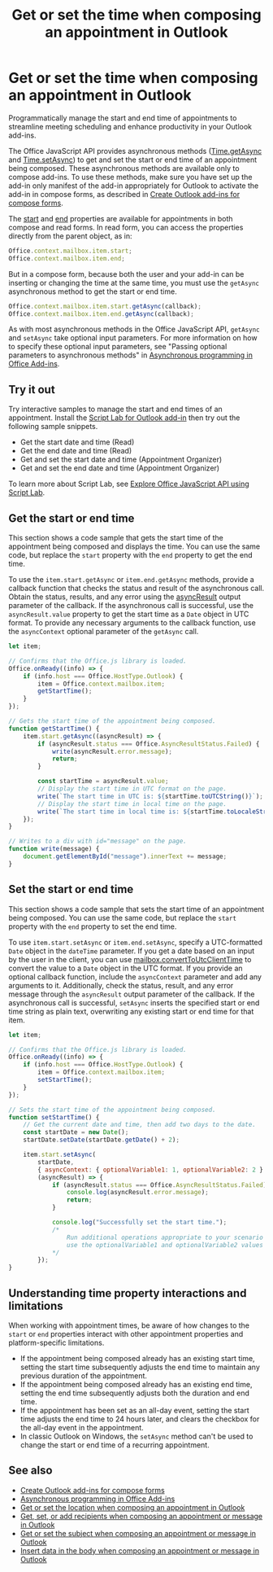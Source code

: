 ﻿---
title: Get or set the time when composing an appointment in Outlook
description: Learn how to get or set the start and end time of an appointment in an Outlook add-in.
ms.date: 10/27/2025
ms.topic: how-to
ms.localizationpriority: medium
---

# Get or set the time when composing an appointment in Outlook

Programmatically manage the start and end time of appointments to streamline meeting scheduling and enhance productivity in your Outlook add-ins.

The Office JavaScript API provides asynchronous methods ([Time.getAsync](/javascript/api/outlook/office.time#outlook-office-time-getasync-member(1)) and [Time.setAsync](/javascript/api/outlook/office.time#outlook-office-time-setasync-member(1))) to get and set the start or end time of an appointment being composed. These asynchronous methods are available only to compose add-ins. To use these methods, make sure you have set up the add-in only manifest of the add-in appropriately for Outlook to activate the add-in in compose forms, as described in [Create Outlook add-ins for compose forms](compose-scenario.md).

The [start](/javascript/api/requirement-sets/outlook/preview-requirement-set/office.context.mailbox.item#properties) and [end](/javascript/api/requirement-sets/outlook/preview-requirement-set/office.context.mailbox.item#properties) properties are available for appointments in both compose and read forms. In read form, you can access the properties directly from the parent object, as in:

```js
Office.context.mailbox.item.start;
Office.context.mailbox.item.end;
```

But in a compose form, because both the user and your add-in can be inserting or changing the time at the same time, you must use the `getAsync` asynchronous method to get the start or end time.

```js
Office.context.mailbox.item.start.getAsync(callback);
Office.context.mailbox.item.end.getAsync(callback);
```

As with most asynchronous methods in the Office JavaScript API, `getAsync` and `setAsync` take optional input parameters. For more information on how to specify these optional input parameters, see "Passing optional parameters to asynchronous methods" in [Asynchronous programming in Office Add-ins](../develop/asynchronous-programming-in-office-add-ins.md).

## Try it out

Try interactive samples to manage the start and end times of an appointment. Install the [Script Lab for Outlook add-in](https://appsource.microsoft.com/product/office/wa200001603) then try out the following sample snippets.

- Get the start date and time (Read)
- Get the end date and time (Read) 
- Get and set the start date and time (Appointment Organizer)
- Get and set the end date and time (Appointment Organizer)

To learn more about Script Lab, see [Explore Office JavaScript API using Script Lab](../overview/explore-with-script-lab.md).

## Get the start or end time

This section shows a code sample that gets the start time of the appointment being composed and displays the time. You can use the same code, but replace the `start` property with the `end` property to get the end time.

To use the `item.start.getAsync` or `item.end.getAsync` methods, provide a callback function that checks the status and result of the asynchronous call. Obtain the status, results, and any error using the [asyncResult](/javascript/api/office/office.asyncresult) output parameter of the callback. If the asynchronous call is successful, use the `asyncResult.value` property to get the start time as a `Date` object in UTC format. To provide any necessary arguments to the callback function, use the `asyncContext` optional parameter of the `getAsync` call.

```js
let item;

// Confirms that the Office.js library is loaded.
Office.onReady((info) => {
    if (info.host === Office.HostType.Outlook) {
        item = Office.context.mailbox.item;
        getStartTime();
    }
});

// Gets the start time of the appointment being composed.
function getStartTime() {
    item.start.getAsync((asyncResult) => {
        if (asyncResult.status === Office.AsyncResultStatus.Failed) {
            write(asyncResult.error.message);
            return;
        }

        const startTime = asyncResult.value;
        // Display the start time in UTC format on the page.
        write(`The start time in UTC is: ${startTime.toUTCString()}`);
        // Display the start time in local time on the page.
        write(`The start time in local time is: ${startTime.toLocaleString()}`);
    });
}

// Writes to a div with id="message" on the page.
function write(message) {
    document.getElementById("message").innerText += message;
}
```

## Set the start or end time

This section shows a code sample that sets the start time of an appointment being composed. You can use the same code, but replace the `start` property with the `end` property to set the end time.

To use `item.start.setAsync` or `item.end.setAsync`, specify a UTC-formatted `Date` object in the `dateTime` parameter. If you get a date based on an input by the user in the client, you can use [mailbox.convertToUtcClientTime](/javascript/api/outlook/office.mailbox#outlook-office-mailbox-converttoutcclienttime-member(1)) to convert the value to a `Date` object in the UTC format. If you provide an optional callback function, include the `asyncContext` parameter and add any arguments to it. Additionally, check the status, result, and any error message through the `asyncResult` output parameter of the callback. If the asynchronous call is successful, `setAsync` inserts the specified start or end time string as plain text, overwriting any existing start or end time for that item.

```js
let item;

// Confirms that the Office.js library is loaded.
Office.onReady((info) => {
    if (info.host === Office.HostType.Outlook) {
        item = Office.context.mailbox.item;
        setStartTime();
    }
});

// Sets the start time of the appointment being composed.
function setStartTime() {
    // Get the current date and time, then add two days to the date.
    const startDate = new Date();
    startDate.setDate(startDate.getDate() + 2);

    item.start.setAsync(
        startDate,
        { asyncContext: { optionalVariable1: 1, optionalVariable2: 2 } },
        (asyncResult) => {
            if (asyncResult.status === Office.AsyncResultStatus.Failed) {
                console.log(asyncResult.error.message);
                return;
            }

            console.log("Successfully set the start time.");
            /*
                Run additional operations appropriate to your scenario and
                use the optionalVariable1 and optionalVariable2 values as needed.
            */
        });
}
```

## Understanding time property interactions and limitations

When working with appointment times, be aware of how changes to the `start` or `end` properties interact with other appointment properties and platform-specific limitations.

- If the appointment being composed already has an existing start time, setting the start time subsequently adjusts the end time to maintain any previous duration of the appointment.
- If the appointment being composed already has an existing end time, setting the end time subsequently adjusts both the duration and end time.
- If the appointment has been set as an all-day event, setting the start time adjusts the end time to 24 hours later, and clears the checkbox for the all-day event in the appointment.
- In classic Outlook on Windows, the `setAsync` method can't be used to change the start or end time of a recurring appointment.

## See also

- [Create Outlook add-ins for compose forms](compose-scenario.md)
- [Asynchronous programming in Office Add-ins](../develop/asynchronous-programming-in-office-add-ins.md)
- [Get or set the location when composing an appointment in Outlook](get-or-set-the-location-of-an-appointment.md)
- [Get, set, or add recipients when composing an appointment or message in Outlook](get-set-or-add-recipients.md)
- [Get or set the subject when composing an appointment or message in Outlook](get-or-set-the-subject.md)
- [Insert data in the body when composing an appointment or message in Outlook](insert-data-in-the-body.md)

